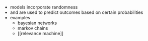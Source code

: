 - models incorporate randomness
- and are used to predict outcomes based on certain probabilities
- examples
	- bayesian networks
	- markov chains
	- [[relevance machine]]